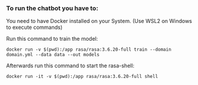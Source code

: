 ### To run the chatbot you have to:

You need to have Docker installed on your System.
(Use WSL2 on Windows to execute commands)

Run this command to train the model:

``docker run -v $(pwd):/app rasa/rasa:3.6.20-full train --domain domain.yml --data data --out models``

Afterwards run this command to start the rasa-shell:

``docker run -it -v $(pwd):/app rasa/rasa:3.6.20-full shell``
